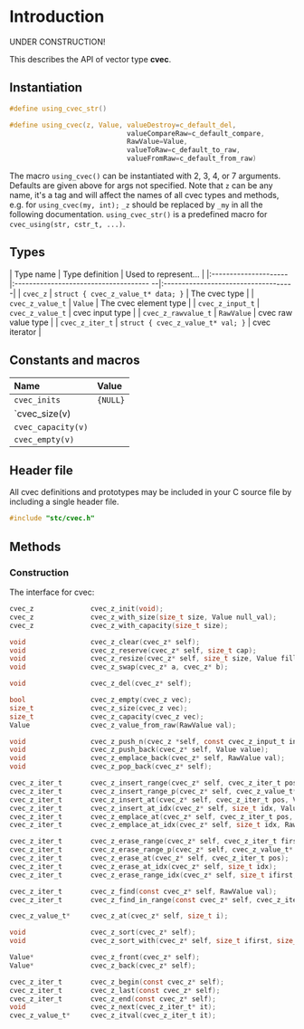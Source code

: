 # Introduction

UNDER CONSTRUCTION!

This describes the API of vector type **cvec**.

## Instantiation

```c
#define using_cvec_str()

#define using_cvec(z, Value, valueDestroy=c_default_del,
                             valueCompareRaw=c_default_compare,
                             RawValue=Value,
                             valueToRaw=c_default_to_raw,
                             valueFromRaw=c_default_from_raw)
```
The macro `using_cvec()` can be instantiated with 2, 3, 4, or 7 arguments. Defaults are given above for args not specified.
Note that `z` can be any name, it's a tag and will affect the names of all cvec types and methods,
e.g. for `using_cvec(my, int);` `_z` should be replaced by `_my` in all the following documentation.
`using_cvec_str()` is a predefined macro for `cvec_using(str, cstr_t, ...)`.

## Types

| Type name            | Type definition                         | Used to represent...                |
|:---------------------|:------------------------------------- --|:------------------------------------|
| `cvec_z`             | `struct { cvec_z_value_t* data; }`      | The cvec type                       |
| `cvec_z_value_t`     | `Value`                                 | The cvec element type               |
| `cvec_z_input_t`     | `cvec_z_value_t`                        | cvec input type                     |
| `cvec_z_rawvalue_t`  | `RawValue`                              | cvec raw value type                 |
| `cvec_z_iter_t`      | `struct { cvec_z_value_t* val; }`       | cvec iterator                       |

## Constants and macros

| Name                       | Value            |
|:---------------------------|:-----------------|
|  `cvec_inits`              | `{NULL}`         |
|  `cvec_size(v)             |                  |
|  `cvec_capacity(v)`        |                  |
|  `cvec_empty(v)`           |                  |

## Header file

All cvec definitions and prototypes may be included in your C source file by including a single header file.

```c
#include "stc/cvec.h"
```
## Methods

### Construction

The interface for cvec:
```c
cvec_z              cvec_z_init(void);
cvec_z              cvec_z_with_size(size_t size, Value null_val);
cvec_z              cvec_z_with_capacity(size_t size);

void                cvec_z_clear(cvec_z* self);
void                cvec_z_reserve(cvec_z* self, size_t cap);
void                cvec_z_resize(cvec_z* self, size_t size, Value fill_val);
void                cvec_z_swap(cvec_z* a, cvec_z* b);

void                cvec_z_del(cvec_z* self);

bool                cvec_z_empty(cvec_z vec);
size_t              cvec_z_size(cvec_z vec);
size_t              cvec_z_capacity(cvec_z vec);
Value               cvec_z_value_from_raw(RawValue val);

void                cvec_z_push_n(cvec_z *self, const cvec_z_input_t in[], size_t size);
void                cvec_z_push_back(cvec_z* self, Value value);
void                cvec_z_emplace_back(cvec_z* self, RawValue val);
void                cvec_z_pop_back(cvec_z* self);

cvec_z_iter_t       cvec_z_insert_range(cvec_z* self, cvec_z_iter_t pos, cvec_z_iter_t first, cvec_z_iter_t finish);
cvec_z_iter_t       cvec_z_insert_range_p(cvec_z* self, cvec_z_value_t* pos, const cvec_z_value_t* pfirst, const cvec_z_value_t* pfinish);
cvec_z_iter_t       cvec_z_insert_at(cvec_z* self, cvec_z_iter_t pos, Value value);
cvec_z_iter_t       cvec_z_insert_at_idx(cvec_z* self, size_t idx, Value value);
cvec_z_iter_t       cvec_z_emplace_at(cvec_z* self, cvec_z_iter_t pos, RawValue val);
cvec_z_iter_t       cvec_z_emplace_at_idx(cvec_z* self, size_t idx, RawValue val);

cvec_z_iter_t       cvec_z_erase_range(cvec_z* self, cvec_z_iter_t first, cvec_z_iter_t finish);
cvec_z_iter_t       cvec_z_erase_range_p(cvec_z* self, cvec_z_value_t* first, cvec_z_value_t* finish);
cvec_z_iter_t       cvec_z_erase_at(cvec_z* self, cvec_z_iter_t pos);
cvec_z_iter_t       cvec_z_erase_at_idx(cvec_z* self, size_t idx);
cvec_z_iter_t       cvec_z_erase_range_idx(cvec_z* self, size_t ifirst, size_t ifinish);

cvec_z_iter_t       cvec_z_find(const cvec_z* self, RawValue val);
cvec_z_iter_t       cvec_z_find_in_range(const cvec_z* self, cvec_z_iter_t first, cvec_z_iter_t finish, RawValue val);

cvec_z_value_t*     cvec_z_at(cvec_z* self, size_t i);

void                cvec_z_sort(cvec_z* self);
void                cvec_z_sort_with(cvec_z* self, size_t ifirst, size_t ifinish, int(*cmp)(const cvec_z_value_t*, const cvec_z_value_t*));

Value*              cvec_z_front(cvec_z* self);
Value*              cvec_z_back(cvec_z* self);

cvec_z_iter_t       cvec_z_begin(const cvec_z* self);
cvec_z_iter_t       cvec_z_last(const cvec_z* self);
cvec_z_iter_t       cvec_z_end(const cvec_z* self);
void                cvec_z_next(cvec_z_iter_t* it);
cvec_z_value_t*     cvec_z_itval(cvec_z_iter_t it);
```

